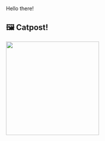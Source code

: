 Hello there!



## 🖼️ Catpost!

<sub>
    <img src="https://cdn2.thecatapi.com/images/vxMLPUGso.png" height="256">
</sub>

